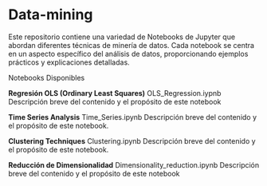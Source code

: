 # Data-mining
Este repositorio contiene una variedad de Notebooks de Jupyter que abordan diferentes técnicas de minería de datos. Cada notebook se centra en un aspecto específico del análisis de datos, proporcionando ejemplos prácticos y explicaciones detalladas.

Notebooks Disponibles

**Regresión OLS (Ordinary Least Squares)**
OLS_Regression.iypnb
Descripción breve del contenido y el propósito de este notebook

**Time Series Analysis**
Time_Series.ipynb
Descripción breve del contenido y el propósito de este notebook.

**Clustering Techniques**
Clustering.ipynb
Descripción breve del contenido y el propósito de este notebook.

**Reducción de Dimensionalidad**
Dimensionality_reduction.ipynb
Descripción breve del contenido y el propósito de este notebook
